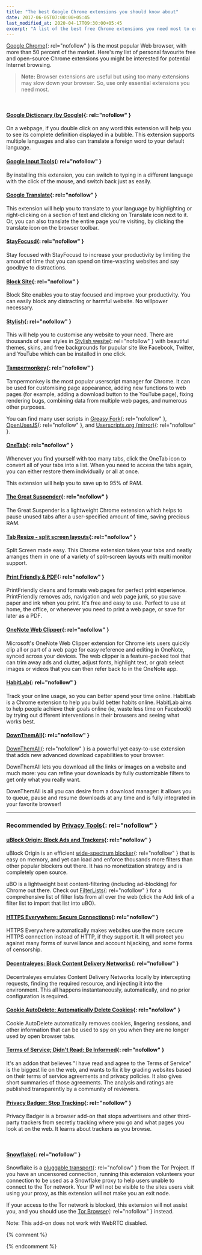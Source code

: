 ```yaml
---
title: "The best Google Chrome extensions you should know about"
date: 2017-06-05T07:00:00+05:45
last_modified_at: 2020-04-17T09:30:00+05:45
excerpt: "A list of the best free Chrome extensions you need most to exponentially increasing browser potential."
---
```


[Google Chrome](http://www.google.com/chrome/){: rel="nofollow" } is the most popular Web browser, with more than 50 percent of the market. Here's my list of personal favourite free and open-source Chrome extensions you might be interested for potential Internet browsing.

> **Note:** Browser extensions are useful but using too many extensions may slow down your browser. So, use only essential extensions you need most.

<br>

#### [Google Dictionary (by Google)](http://chrome.google.com/webstore/detail/google-dictionary-by-goog/mgijmajocgfcbeboacabfgobmjgjcoja?hl=en){: rel="nofollow" }

On a webpage, if you double click on any word this extension will help you to see its complete definition displayed in a bubble. This extension supports multiple languages and also can translate a foreign word to your default language.

#### [Google Input Tools](http://chrome.google.com/webstore/detail/google-input-tools/mclkkofklkfljcocdinagocijmpgbhab?hl=en){: rel="nofollow" }

By installing this extension, you can switch to typing in a different language with the click of the mouse, and switch back just as easily.

#### [Google Translate](http://chrome.google.com/webstore/detail/google-translate/aapbdbdomjkkjkaonfhkkikfgjllcleb?hl=en){: rel="nofollow" }

This extension will help you to translate to your language by highlighting or right-clicking on a section of text and clicking on Translate icon next to it. Or, you can also translate the entire page you're visiting, by clicking the translate icon on the browser toolbar.

#### [StayFocusd](http://chrome.google.com/webstore/detail/stayfocusd/laankejkbhbdhmipfmgcngdelahlfoji?hl=en){: rel="nofollow" }

Stay focused with StayFocusd to increase your productivity by limiting the amount of time that you can spend on time-wasting websites and say goodbye to distractions.

#### [Block Site](https://chrome.google.com/webstore/detail/block-site-website-blocke/eiimnmioipafcokbfikbljfdeojpcgbh?hl=en){: rel="nofollow" }

Block Site enables you to stay focused and improve your productivity. You can easily block any distracting or harmful website. No willpower necessary.

#### [Stylish](http://chrome.google.com/webstore/detail/stylish-custom-themes-for/fjnbnpbmkenffdnngjfgmeleoegfcffe?hl=en){: rel="nofollow" }

This will help you to customise any website to your need. There are thousands of user styles in [Stylish wesite](http://userstyles.org/){: rel="nofollow" } with beautiful themes, skins, and free backgrounds for pupular site like Facebook, Twitter, and YouTube which can be installed in one click.

#### [Tampermonkey](http://chrome.google.com/webstore/detail/tampermonkey/dhdgffkkebhmkfjojejmpbldmpobfkfo?hl=en){: rel="nofollow" }

Tampermonkey is the most popular userscript manager for Chrome. It can be used for customising page appearance, adding new functions to web pages (for example, adding a download button to the YouTube page), fixing rendering bugs, combining data from multiple web pages, and numerous other purposes.

You can find many user scripts in [Greasy Fork](http://greasyfork.org/en){: rel="nofollow" }, [OpenUserJS](http://openuserjs.org/){: rel="nofollow" }, and [Userscripts.org (mirror)](http://userscripts-mirror.org/){: rel="nofollow" }.

#### [OneTab](http://chrome.google.com/webstore/detail/onetab/chphlpgkkbolifaimnlloiipkdnihall?hl=en){: rel="nofollow" }

Whenever you find yourself with too many tabs, click the OneTab icon to convert all of your tabs into a list. When you need to access the tabs again, you can either restore them individually or all at once.

This extension will help you to save up to 95% of RAM.

#### [The Great Suspender](http://chrome.google.com/webstore/detail/the-great-suspender/klbibkeccnjlkjkiokjodocebajanakg?hl=en){: rel="nofollow" }

The Great Suspender is a lightweight Chrome extension which helps to pause unused tabs after a user-specified amount of time, saving precious RAM.

#### [Tab Resize - split screen layouts](http://chrome.google.com/webstore/detail/tab-resize-split-screen-l/bkpenclhmiealbebdopglffmfdiilejc?hl=en){: rel="nofollow" }

Split Screen made easy. This Chrome extension takes your tabs and neatly arranges them in one of a variety of split-screen layouts with multi monitor support.

#### [Print Friendly & PDF](http://chrome.google.com/webstore/detail/print-friendly-pdf/ohlencieiipommannpdfcmfdpjjmeolj?hl=en){: rel="nofollow" }

PrintFriendly cleans and formats web pages for perfect print experience. PrintFriendly removes ads, navigation and web page junk, so you save paper and ink when you print. It's free and easy to use. Perfect to use at home, the office, or whenever you need to print a web page, or save for later as a PDF.

#### [OneNote Web Clipper](http://chrome.google.com/webstore/detail/onenote-web-clipper/gojbdfnpnhogfdgjbigejoaolejmgdhk?hl=en){: rel="nofollow" }

Microsoft's OneNote Web Clipper extension for Chrome lets users quickly clip all or part of a web page for easy reference and editing in OneNote, synced across your devices. The web clipper is a feature-packed tool that can trim away ads and clutter, adjust fonts, highlight text, or grab select images or videos that you can then refer back to in the OneNote app.

#### [HabitLab](http://chrome.google.com/webstore/detail/habitlab/obghclocpdgcekcognpkblghkedcpdgd?hl=en){: rel="nofollow" }

Track your online usage, so you can better spend your time online. HabitLab is a Chrome extension to help you build better habits online. HabitLab aims to help people achieve their goals online (ie, waste less time on Facebook) by trying out different interventions in their browsers and seeing what works best.

#### [DownThemAll](https://chrome.google.com/webstore/detail/downthemall/nljkibfhlpcnanjgbnlnbjecgicbjkge?hl=en){: rel="nofollow" }

[DownThemAll](https://www.downthemall.net/){: rel="nofollow" } is a powerful yet easy-to-use extension that adds new advanced download capabilities to your browser.

DownThemAll lets you download all the links or images on a website and much more: you can refine your downloads by fully customizable filters to get only what you really want.

DownThemAll is all you can desire from a download manager: it allows you to queue, pause and resume downloads at any time and is fully integrated in your favorite browser!

---

### Recommended by [Privacy Tools](https://www.privacytools.io/browsers/#addons){: rel="nofollow" }

#### [uBlock Origin: Block Ads and Trackers](http://chrome.google.com/webstore/detail/ublock-origin/cjpalhdlnbpafiamejdnhcphjbkeiagm?hl=en){: rel="nofollow" }

uBlock Origin is an efficient [wide-spectrum blocker](https://github.com/gorhill/uBlock/wiki/Blocking-mode){: rel="nofollow" } that is easy on memory, and yet can load and enforce thousands more filters than other popular blockers out there. It has no monetization strategy and is completely open source.

uBO is a lightweight best content-filtering (including ad-blocking) for Chrome out there. Check out [FilterLists](http://filterlists.com/){: rel="nofollow" } for a comprehensive list of filter lists from all over the web (click the Add link of a filter list to import that list into uBO).

#### [HTTPS Everywhere: Secure Connections](http://chrome.google.com/webstore/detail/http-everywhere/gcbommkclmclpchllfjekcdonpmejbdp?hl=en){: rel="nofollow" }

HTTPS Everywhere automatically makes websites use the more secure HTTPS connection instead of HTTP, if they support it. It will protect you against many forms of surveillance and account hijacking, and some forms of censorship.

#### [Decentraleyes: Block Content Delivery Networks](https://chrome.google.com/webstore/detail/decentraleyes/ldpochfccmkkmhdbclfhpagapcfdljkj?hl=en){: rel="nofollow" }

Decentraleyes emulates Content Delivery Networks locally by intercepting requests, finding the required resource, and injecting it into the environment. This all happens instantaneously, automatically, and no prior configuration is required.

#### [Cookie AutoDelete: Automatically Delete Cookies](https://chrome.google.com/webstore/detail/cookie-autodelete/fhcgjolkccmbidfldomjliifgaodjagh?hl=en){: rel="nofollow" }

Cookie AutoDelete automatically removes cookies, lingering sessions, and other information that can be used to spy on you when they are no longer used by open browser tabs.

#### [Terms of Service; Didn't Read: Be Informed](https://chrome.google.com/webstore/detail/terms-of-service-didn%E2%80%99t-r/hjdoplcnndgiblooccencgcggcoihigg?hl=en){: rel="nofollow" }

It's an addon that believes "I have read and agree to the Terms of Service" is the biggest lie on the web, and wants to fix it by grading websites based on their terms of service agreements and privacy policies. It also gives short summaries of those agreements. The analysis and ratings are published transparently by a community of reviewers.

#### [Privacy Badger: Stop Tracking](https://chrome.google.com/webstore/detail/privacy-badger/pkehgijcmpdhfbdbbnkijodmdjhbjlgp?hl=en){: rel="nofollow" }

Privacy Badger is a browser add-on that stops advertisers and other third-party trackers from secretly tracking where you go and what pages you look at on the web. It learns about trackers as you browse.

<br>

#### [Snowflake](https://chrome.google.com/webstore/detail/snowflake/mafpmfcccpbjnhfhjnllmmalhifmlcie?hl=en){: rel="nofollow" }

Snowflake is a [pluggable transport](https://2019.www.torproject.org/docs/pluggable-transports.html.en){: rel="nofollow" } from the Tor Project. If you have an uncensored connection, running this extension volunteers your connection to be used as a Snowflake proxy to help users unable to connect to the Tor network. Your IP will not be visible to the sites users visit using your proxy, as this extension will not make you an exit node.

If your access to the Tor network is blocked, this extension will not assist you, and you should use the [Tor Browser](https://www.torproject.org/){: rel="nofollow" } instead.

Note: This add-on does not work with WebRTC disabled.

{% comment %}
<!-- depreciated list
     - - - - -
#### 1. [Data Saver](http://chrome.google.com/webstore/detail/data-saver/pfmgfdlgomnbgkofeojodiodmgpgmkac?hl=en){: rel="nofollow" }

If you're using Internet on a monthly basis data plan, then Google's Data Saver extension helps you to save some amount of bandwidth. By enabling this extension, Chrome will use Google servers to compress pages you visit before downloading them. But, due to privacy pages accessed using private connections (HTTPS) or in incognito tabs will not be optimised or seen by Google.

You can also enable Data Saver on Mobile Chrome on Android from the Settings menu.

#### 15. [Floating for YouTube™ Extension](http://chrome.google.com/webstore/detail/floating-for-youtube-exte/egncdnniomonjgpjbapalkckojhkfddk?hl=en){: rel="nofollow" }

Floating YouTube is a nifty free Google Chrome extension to watch YouTube videos in floating pop-up window. This extension requires Floating for YouTube™ app. You can download it [here](http://chrome.google.com/webstore/detail/jjphmlaoffndcnecccgemfdaaoighkel?hl=en){: rel="nofollow" }.
-->
{% endcomment %}
